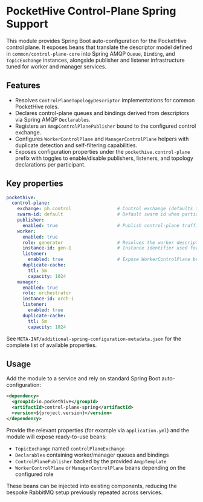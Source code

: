 # PocketHive Control-Plane Spring Support

This module provides Spring Boot auto-configuration for the PocketHive control plane. It exposes
beans that translate the descriptor model defined in `common/control-plane-core` into
Spring AMQP `Queue`, `Binding`, and `TopicExchange` instances, alongside publisher and
listener infrastructure tuned for worker and manager services.

## Features

- Resolves `ControlPlaneTopologyDescriptor` implementations for common PocketHive roles.
- Declares control-plane queues and bindings derived from descriptors via Spring AMQP
  `Declarables`.
- Registers an `AmqpControlPlanePublisher` bound to the configured control exchange.
- Configures `WorkerControlPlane` and `ManagerControlPlane` helpers with duplicate detection
  and self-filtering capabilities.
- Exposes configuration properties under the `pockethive.control-plane` prefix with toggles
  to enable/disable publishers, listeners, and topology declarations per participant.

## Key properties

```yaml
pockethive:
  control-plane:
    exchange: ph.control                 # Control exchange (defaults to Topology.CONTROL_EXCHANGE)
    swarm-id: default                    # Default swarm id when participant-specific value absent
    publisher:
      enabled: true                      # Publish control-plane traffic via AMQP
    worker:
      enabled: true
      role: generator                    # Resolves the worker descriptor
      instance-id: gen-1                 # Instance identifier used for queues and self-filtering
      listener:
        enabled: true                    # Expose WorkerControlPlane bean
      duplicate-cache:
        ttl: 5m
        capacity: 1024
    manager:
      enabled: true
      role: orchestrator
      instance-id: orch-1
      listener:
        enabled: true
      duplicate-cache:
        ttl: 5m
        capacity: 1024
```

See `META-INF/additional-spring-configuration-metadata.json` for the complete list of
available properties.

## Usage

Add the module to a service and rely on standard Spring Boot auto-configuration:

```xml
<dependency>
  <groupId>io.pockethive</groupId>
  <artifactId>control-plane-spring</artifactId>
  <version>${project.version}</version>
</dependency>
```

Provide the relevant properties (for example via `application.yml`) and the module will
expose ready-to-use beans:

- `TopicExchange` named `controlPlaneExchange`
- `Declarables` containing worker/manager queues and bindings
- `ControlPlanePublisher` backed by the provided `AmqpTemplate`
- `WorkerControlPlane` or `ManagerControlPlane` beans depending on the configured role

These beans can be injected into existing components, reducing the bespoke RabbitMQ setup
previously repeated across services.
